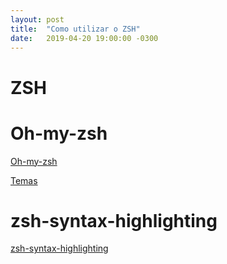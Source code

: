 ```yaml
---
layout: post
title:  "Como utilizar o ZSH"
date:   2019-04-20 19:00:00 -0300
---
```


# ZSH





# Oh-my-zsh

[Oh-my-zsh](https://github.com/robbyrussell/oh-my-zsh)

[Temas](https://github.com/robbyrussell/oh-my-zsh/wiki/themes)




# zsh-syntax-highlighting

[zsh-syntax-highlighting](https://github.com/zsh-users/zsh-syntax-highlighting/blob/master/INSTALL.md)